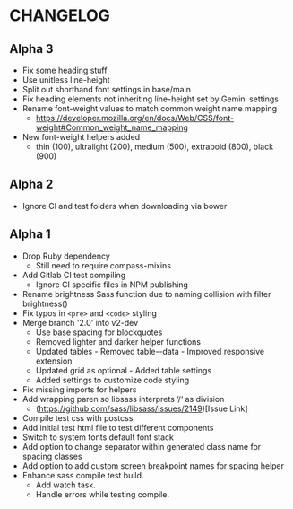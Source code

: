 # CHANGELOG

## Alpha 3

  - Fix some heading stuff
  - Use unitless line-height
  - Split out shorthand font settings in base/main
  - Fix heading elements not inheriting line-height set by Gemini settings
  - Rename font-weight values to match common weight name mapping
    - https://developer.mozilla.org/en/docs/Web/CSS/font-weight#Common_weight_name_mapping
  - New font-weight helpers added
    - thin (100), ultralight (200), medium (500), extrabold (800), black (900)

## Alpha 2

  - Ignore CI and test folders when downloading via bower

## Alpha 1

  - Drop Ruby dependency
    - Still need to require compass-mixins
  - Add Gitlab CI test compiling
    - Ignore CI specific files in NPM publishing
  - Rename brightness Sass function due to naming collision with filter brightness()
  - Fix typos in `<pre>` and `<code>` styling
  - Merge branch '2.0' into v2-dev
    - Use base spacing for blockquotes
    - Removed lighter and darker helper functions
    - Updated tables - Removed table--data - Improved responsive extension
    - Updated grid as optional - Added table settings
    - Added settings to customize code styling
  - Fix missing imports for helpers
  - Add wrapping paren so libsass interprets ‘/‘ as division
    - (https://github.com/sass/libsass/issues/2149)[Issue Link]
  - Compile test css with postcss
  - Add initial test html file to test different components
  - Switch to system fonts default font stack
  - Add option to change separator within generated class name for spacing classes
  - Add option to add custom screen breakpoint names for spacing helper
  - Enhance sass compile test build.
    - Add watch task.
    - Handle errors while testing compile.
